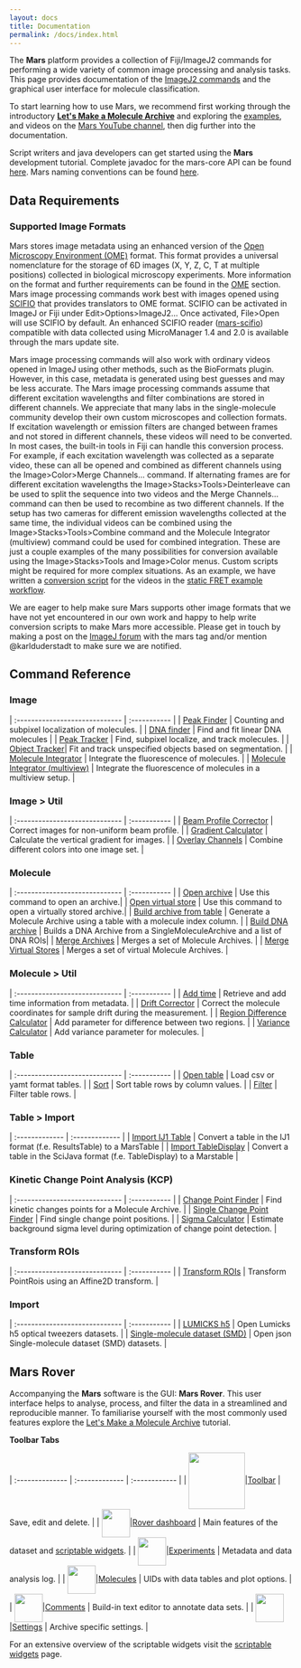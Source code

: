 ```yaml
---
layout: docs
title: Documentation
permalink: /docs/index.html
---
```


The **Mars** platform provides a collection of Fiji/ImageJ2 commands for performing a wide variety of common image processing and analysis tasks. This page provides documentation of the [ImageJ2 commands](https://duderstadt-lab.github.io/mars-core/javadoc/) and the graphical user interface for molecule classification.  

To start learning how to use Mars, we recommend first working through the introductory **[Let's Make a Molecule Archive](https://duderstadt-lab.github.io/mars-docs/tutorials/workingwithmars/create-a-Molecule-Archive/)** and exploring the [examples](../examples), and videos on the [Mars YouTube channel](https://www.youtube.com/channel/UCkkYodMAeotj0aYxjw87pBQ), then dig further into the documentation.

Script writers and java developers can get started using the **Mars** development tutorial. Complete javadoc for the mars-core API can be found [here](http://duderstadt-lab.github.io/mars-core/javadoc/). Mars naming conventions can be found [here](NamingConventions).

## <a name="commands"></a>Data Requirements

### Supported Image Formats

Mars stores image metadata using an enhanced version of the [Open Microscopy Environment (OME)](https://link.springer.com/article/10.1186/gb-2005-6-5-r47) format. This format provides a universal nomenclature for the storage of 6D images (X, Y, Z, C, T at multiple positions) collected in biological microscopy experiments. More information on the format and further requirements can be found in the [OME](./OME/) section. Mars image processing commands work best with images opened using [SCIFIO](https://scif.io/) that provides translators to OME format. SCIFIO can be activated in ImageJ or Fiji under Edit>Options>ImageJ2... Once activated, File>Open will use SCIFIO by default. An enhanced SCIFIO reader ([mars-scifio](https://github.com/duderstadt-lab/mars-scifio)) compatible with data collected using MicroManager 1.4 and 2.0 is available through the mars update site.

Mars image processing commands will also work with ordinary videos opened in ImageJ using other methods, such as the BioFormats plugin. However, in this case, metadata is generated using best guesses and may be less accurate. The Mars image processing commands assume that different excitation wavelengths and filter combinations are stored in different channels. We appreciate that many labs in the single-molecule community develop their own custom microscopes and collection formats. If excitation wavelength or emission filters are changed between frames and not stored in different channels, these videos will need to be converted. In most cases, the built-in tools in Fiji can handle this conversion process. For example, if each excitation wavelength was collected as a separate video, these can all be opened and combined as different channels using the Image>Color>Merge Channels... command. If alternating frames are for different excitation wavelengths the Image>Stacks>Tools>Deinterleave can be used to split the sequence into two videos and the Merge Channels... command can then be used to recombine as two different channels. If the setup has two cameras for different emission wavelengths collected at the same time, the individual videos can be combined using the Image>Stacks>Tools>Combine command and the Molecule Integrator (multiview) command could be used for combined integration. These are just a couple examples of the many possibilities for conversion available using the Image>Stacks>Tools and Image>Color menus. Custom scripts might be required for more complex situations. As an example, we have written a [conversion script](https://github.com/duderstadt-lab/mars-tutorials/blob/master/Example_workflows/FRET/scripts/static_FRET_reformat_video.groovy) for the videos in the [static FRET example workflow](../examples/Static_FRET/).

We are eager to help make sure Mars supports other image formats that we have not yet encountered in our own work and happy to help write conversion scripts to make Mars more accessible. Please get in touch by making a post on the [ImageJ forum](https://forum.image.sc) with the mars tag and/or mention @karlduderstadt to make sure we are notified.

## <a name="commands"></a>Command Reference

### Image

| :----------------------------- | :----------- |
| [Peak Finder](./image/PeakFinder) | Counting and subpixel localization of molecules. |
| [DNA finder](./image/DNA_finder) | Find and fit linear DNA molecules |
| [Peak Tracker](./image/PeakTracker) | Find, subpixel localize, and track molecules. |
| [Object Tracker](./image/ObjectTracker)| Fit and track unspecified objects based on segmentation. |
| [Molecule Integrator](./image/MoleculeIntegrator) | Integrate the fluorescence of molecules. |
| [Molecule Integrator (multiview)](./image/MoleculeIntegratorMultiView) | Integrate the fluorescence of molecules in a multiview setup. |

### Image > Util

| :----------------------------- | :----------- |
| [Beam Profile Corrector](./image/BeamProfileCorrector) | Correct images for non-uniform beam profile. |
| [Gradient Calculator](./image/GradientCalculator) | Calculate the vertical gradient for images. |
| [Overlay Channels](./image/OverlayChannels) | Combine different colors into one image set. |

### Molecule

| :----------------------------- | :----------- |
| [Open archive](./molecule/ImportArchive) | Use this command to open an archive.|
| [Open virtual store](./molecule/ImportArchive) | Use this command to open a virtually stored archive.|
| [Build archive from table](./molecule/BuildArchiveFromTable) | Generate a Molecule Archive using a table with a molecule index column. |
| [Build DNA archive](./molecule/BuildDNAarchive) | Builds a DNA Archive from a SingleMoleculeArchive and a list of DNA ROIs|
| [Merge Archives](./molecule/MergeArchives) | Merges a set of Molecule Archives. |
| [Merge Virtual Stores](./molecule/MergeVirtualArchives) | Merges a set of virtual Molecule Archives. |

### Molecule > Util

| :----------------------------- | :----------- |
| [Add time](./molecule/AddTime) | Retrieve and add time information from metadata. |
| [Drift Corrector](./molecule/DriftCorrector) | Correct the molecule coordinates for sample drift during the measurement. |
| [Region Difference Calculator](./molecule/RegionDifferenceCalculator) | Add parameter for difference between two regions. |
| [Variance Calculator](./molecule/varCalculator) | Add variance parameter for molecules. |

### Table

| :----------------------------- | :----------- |
| [Open table](./table/ImportTable) | Load csv or yamt format tables. |
| [Sort](./table/Sort) | Sort table rows by column values. |
| [Filter](./table/Filter) | Filter table rows. |

### Table > Import

| :------------- | :------------- |
| [Import IJ1 Table](./table/Import_IJ1)       | Convert a table in the IJ1 format (f.e. ResultsTable) to a MarsTable       |
| [Import TableDisplay](./table/Import_TableDisplay)       | Convert a table in the SciJava format (f.e. TableDisplay) to a Marstable       |

### Kinetic Change Point Analysis (KCP)

| :----------------------------- | :----------- |
| [Change Point Finder](./kcp/ChangePointFinder) | Find kinetic changes points for a Molecule Archive. |
| [Single Change Point Finder](./kcp/SingleChangePointFinder) | Find single change point positions. |
| [Sigma Calculator](./kcp/SigmaCalculator) | Estimate background sigma level during optimization of change point detection. |

### Transform ROIs

| :----------------------------- | :----------- |
| [Transform ROIs](./roi/TransformROIs) | Transform PointRois using an Affine2D transform. |

### Import

| :----------------------------- | :----------- |
| [LUMICKS h5](./import/lumicks) | Open Lumicks h5 optical tweezers datasets. |
| [Single-molecule dataset (SMD)](./import/smd) | Open json Single-molecule dataset (SMD) datasets. |

## <a name="gui"></a>Mars Rover

Accompanying the **Mars** software is the GUI: **Mars Rover**. This user interface helps to analyse, process, and filter the data in a streamlined and reproducible manner. To familiarise yourself with the most commonly used features explore the [Let's Make a Molecule Archive](https://duderstadt-lab.github.io/mars-docs/tutorials/workingwithmars/create-a-Molecule-Archive/) tutorial.

**Toolbar Tabs**

| :-------------- | :------------- | :------------ |
| <img align='center' src='{{site.baseurl}}/docs/img/Icons/img0.png' width='100' />|[Toolbar](./MarsRover/Toolbar) | Save, edit and delete. |
| <img align='center' src='{{site.baseurl}}/docs/img/Icons/img1.png' width='50' />|[Rover dashboard](./MarsRover/RoverDashboard)  | Main features of the dataset and [scriptable widgets](https://duderstadt-lab.github.io/mars-docs/docs/MarsRover/ScriptableWidgets/). |
| <img align='center' src='{{site.baseurl}}/docs/img/Icons/img2.png' width='50' />|[Experiments](./MarsRover/Metadata)    | Metadata and data analysis log. |
| <img align='center' src='{{site.baseurl}}/docs/img/Icons/img3.png' width='50' />|[Molecules](./MarsRover/Molecules)     | UIDs with data tables and plot options. |
| <img align='center' src='{{site.baseurl}}/docs/img/Icons/img4.png' width='50' />|[Comments](./MarsRover/Comments)  | Build-in text editor to annotate data sets. |
| <img align='center' src='{{site.baseurl}}/docs/img/Icons/img5.png' width='50' />|[Settings](./MarsRover/Settings)      | Archive specific settings. |

For an extensive overview of the scriptable widgets visit the [scriptable widgets](https://duderstadt-lab.github.io/mars-docs/docs/MarsRover/ScriptableWidgets/) page.
